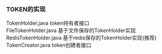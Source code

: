 ### TOKEN的实现

TokenHolder.java token持有者接口<br>
FileTokenHolder.java 基于文件保存的TokenHolder实现<br>
RedisTokenHolder.java 基于redis保存的TokenHolder实现(推荐)<br>
TokenCreator.java token创建者接口
